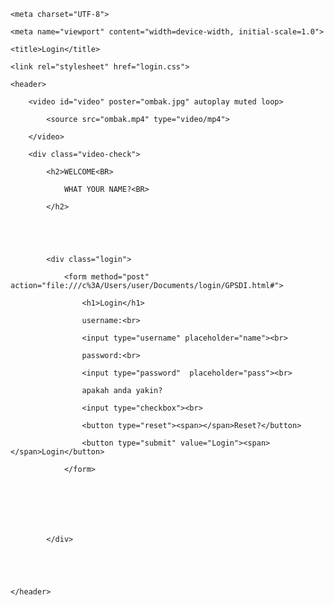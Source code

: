 <!DOCTYPE html>

<html lang="en">



<head>

    <meta charset="UTF-8">

    <meta name="viewport" content="width=device-width, initial-scale=1.0">

    <title>Login</title>

    <link rel="stylesheet" href="login.css">

</head>



<body>

    <header>

        <video id="video" poster="ombak.jpg" autoplay muted loop>

            <source src="ombak.mp4" type="video/mp4">

        </video>

        <div class="video-check">

            <h2>WELCOME<BR>

                WHAT YOUR NAME?<BR>

            </h2>





            <div class="login">

                <form method="post" action="file:///c%3A/Users/user/Documents/login/GPSDI.html#">

                    <h1>Login</h1>

                    username:<br>

                    <input type="username" placeholder="name"><br>

                    password:<br>

                    <input type="password"  placeholder="pass"><br>

                    apakah anda yakin?

                    <input type="checkbox"><br>

                    <button type="reset"><span></span>Reset?</button>

                    <button type="submit" value="Login"><span></span>Login</button>

                </form>







            </div>





    </header>

</body>



</html>
